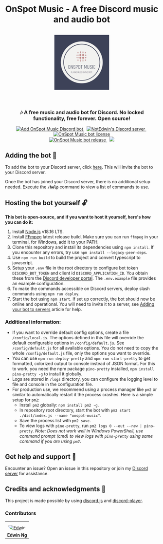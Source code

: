 <h1 align="center">
    <br>
    OnSpot Music - A free Discord music and audio bot
    <br><br>
    <img src="./assets/onspot_logo.png" alt="OnSpot Music icon" width="180px" height="180px">
    <br><br>
</h1>

<h3 align="center">
    🎶 A free music and audio bot for Discord. No locked functionality, free forever. Open source!
</h3>

<p align="center">
    <a href="https://discord.com/api/oauth2/authorize?client_id=1161518360476008448&permissions=3147776&scope=applications.commands%20bot">
        <img src="https://img.shields.io/badge/Discord-%235865F2.svg?style=for-the-badge&label=Add%20bot&labelColor=1b1c1d&logo=discord&logoColor=white&color=4c73df" alt="Add OnSpot Music Discord bot">
    </a>&nbsp;
    <a href="https://discord.gg/mBnVrNkqj2">
        <img src="https://img.shields.io/badge/Discord-%235865F2.svg?style=for-the-badge&label=Discord%20Server&labelColor=1b1c1d&logo=discord&logoColor=white&color=4c73df" alt="NotEdwin's Discord server">
    </a>&nbsp;
    <a href="https://github.com/notedwin-dev/onspot-music/blob/main/LICENSE.md">
        <img src="https://img.shields.io/github/license/notedwin-dev/onspot-music?style=for-the-badge&label=License&labelColor=1b1c1d&logo=github&logoColor=white&color=4c73df" alt="OnSpot Music bot license">
    </a>
    <br>
    <a href="https://github.com/notedwin-dev/onspot-music/releases">
        <img src="https://img.shields.io/github/package-json/v/notedwin-dev/onspot-music/main?style=for-the-badge&label=Version&labelColor=1b1c1d&logo=github&logoColor=white&color=4c73df" alt="OnSpot Music bot release">
    </a>&nbsp;
    <a href="https://ko-fi.com/J3J7PPGKH">
        <img src="https://img.shields.io/badge/-Support_Me_On_Ko--fi-black?style=for-the-badge&logo=kofi&logoColor=white&color=1b1c1d">
    </a>
</p>

## Adding the bot 🤖

To add the bot to your Discord server, click [here](https://discord.com/oauth2/authorize?client_id=1125742835946237992&permissions=0&scope=bot%20applications.commands). This will invite the bot to your Discord server.

Once the bot has joined your Discord server, there is no additional setup needed. Execute the **`/help`** command to view a list of commands to use.

## Hosting the bot yourself 🔓

**This bot is open-source, and if you want to host it yourself, here's how you can do it:**

1. Install [Node.js](https://nodejs.org/en/download/) v18.16 LTS.
2. Install [FFmpeg](https://ffmpeg.org/download.html) latest release build. Make sure you can run `ffmpeg` in your terminal, for Windows, add it to your PATH.
3. Clone this repository and install its dependencies using `npm install`. If you encounter any errors, try use `npm install --legacy-peer-deps`.
4. Use `npm run build` to build the project and convert typescript to javascript.
5. Setup your `.env` file in the root directory to configure bot token `DISCORD_BOT_TOKEN` and client id `DISCORD_APPLICATION_ID`. You obtain these from the [Discord developer portal](https://discord.com/developers/applications). The `.env.example` file provides an example configuration.
6. To make the commands accessible on Discord servers, deploy slash commands using `npm run deploy`.
7. Start the bot using `npm start`. If set up correctly, the bot should now be online and operational. You will need to invite it to a server, see [Adding your bot to servers](https://discordjs.guide/preparations/adding-your-bot-to-servers.html#bot-invite-links) article for help.

### Additional information:

-   If you want to override default config options, create a file `/config/local.js`. The options defined in this file will override the default configurable options in `/config/default.js`. See `/config/default.js` for all available options. You do not need to copy the whole `/config/default.js` file, only the options you want to override.
-   You can use `npm run deploy-pretty` and `npm run start-pretty` to get formatted, colorized output to console instead of JSON format. For this to work, you need the npm package `pino-pretty` installed, `npm install pino-pretty -g` to install it globally.
-   Logs are stored in `/logs` directory, you can configure the logging level to file and console in the configuration file.
-   For production use, we recommend using a process manager like `pm2` or similar to automatically restart it the process crashes. Here is a simple setup for `pm2`:
    -   Install `pm2` globally: `npm install pm2 -g`.
    -   In repository root directory, start the bot with `pm2 start ./dist/index.js --name "onspot-music"`.
    -   Save the process list with `pm2 save`.
    -   To view logs with `pino-pretty`, run `pm2 logs 0 --out --raw | pino-pretty`. _Note: Does not work well in Windows PowerShell, use command prompt (cmd) to view logs with `pino-pretty` using same command if you are using `pm2`_.

## Get help and support 🛟

Encounter an issue? Open an issue in this repository or join my [Discord server](https://discord.gg/mBnVrNkqj2) for assistance.

## Credits and acknowledgments 🎉

This project is made possible by using [discord.js](https://github.com/discordjs/discord.js/) and [discord-player](https://github.com/Androz2091/discord-player).

### Contributors

<table>
<tr>
    <td align="center" style="word-wrap: break-word; width: 150.0; height: 150.0">
        <a href=https://github.com/notedwin-dev>
            <img src=https://avatars.githubusercontent.com/u/54582223?v=4 width="100;"  style="border-radius:50%;align-items:center;justify-content:center;overflow:hidden;padding-top:10px" alt=Edwin Ng/>
            <br />
            <sub style="font-size:14px"><b>Edwin Ng</b></sub>
        </a>
    </td>
</tr>
</table>
